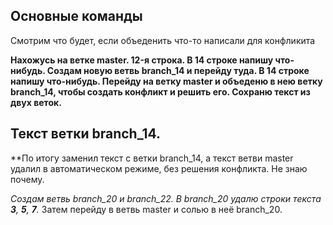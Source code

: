 ## Основные команды 



 



Смотрим что будет, если объеденить 
что-то написали для конфликита

__Нахожусь на ветке master. 12-я строка. В 14 строке напишу что-нибудь.
Создам новую ветвь branch_14 и перейду туда. В 14 строке напишу что-нибудь. Перейду на ветку master и объеденю в нею ветку branch_14, чтобы создать конфликт и решить его. Сохраню текст из двух веток.__
## Текст ветки branch_14.

**По итогу заменил текст с ветки branch_14, а текст ветви master удалил в автоматическом режиме, без решения конфликта. Не знаю почему.

*Создам ветвь branch_20 и branch_22. В branch_20 удалю строки текста __3__, __5__, __7__.* Затем перейду в ветвь master и солью в неё branch_20. 